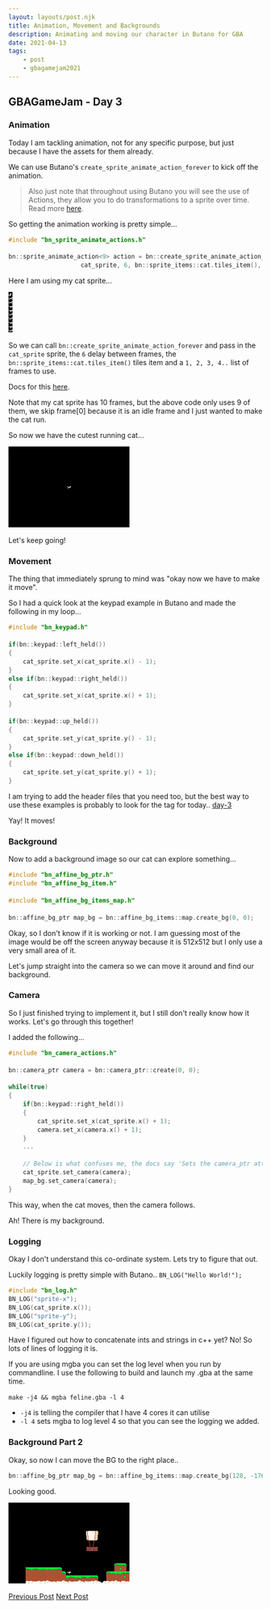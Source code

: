 ```yaml
---
layout: layouts/post.njk
title: Animation, Movement and Backgrounds
description: Animating and moving our character in Butano for GBA
date: 2021-04-13
tags:
    - post
    - gbagamejam2021
---
```


>
## GBAGameJam - Day 3

### Animation

Today I am tackling animation, not for any specific purpose, but just because I have the assets for them already.

We can use Butano's `create_sprite_animate_action_forever` to kick off the animation. 

> Also just note that throughout using Butano you will see the use of Actions, they allow you to do transformations to a sprite over time. Read more [here](https://gvaliente.github.io/butano/group__action.html).

So getting the animation working is pretty simple...

``` cpp
#include "bn_sprite_animate_actions.h"

bn::sprite_animate_action<9> action = bn::create_sprite_animate_action_forever(
                    cat_sprite, 6, bn::sprite_items::cat.tiles_item(), 1, 2, 3, 4, 5, 6, 7, 8, 9);
```

Here I am using my cat sprite...

![](/img/day-3-cat.bmp)

So we can call `bn::create_sprite_animate_action_forever` and pass in the `cat_sprite` sprite, the `6` delay between frames, the `bn::sprite_items::cat.tiles_item()` tiles item and a `1, 2, 3, 4..` list of frames to use.

Docs for this [here](https://gvaliente.github.io/butano/group__sprite.html#gadb2289e456a531a3450b5ba5936e0d23).

Note that my cat sprite has 10 frames, but the above code only uses 9 of them, we skip frame[0] because it is an idle frame and I just wanted to make the cat run.

So now we have the cutest running cat...

![](/img/day-3.gif)

Let's keep going!

### Movement

The thing that immediately sprung to mind was "okay now we have to make it move".

So I had a quick look at the keypad example in Butano and made the following in my loop...

``` cpp
#include "bn_keypad.h"

if(bn::keypad::left_held())
{
    cat_sprite.set_x(cat_sprite.x() - 1);
}
else if(bn::keypad::right_held())
{
    cat_sprite.set_x(cat_sprite.x() + 1);
}

if(bn::keypad::up_held())
{
    cat_sprite.set_y(cat_sprite.y() - 1);
}
else if(bn::keypad::down_held())
{
    cat_sprite.set_y(cat_sprite.y() + 1);
}
```

I am trying to add the header files that you need too, but the best way to use these examples is probably to look for the tag for today.. [day-3](https://github.com/foopod/gbaGamejam2021/releases/tag/day-3)

Yay! It moves!

### Background

Now to add a background image so our cat can explore something...

``` cpp
#include "bn_affine_bg_ptr.h"
#include "bn_affine_bg_item.h"

#include "bn_affine_bg_items_map.h"

bn::affine_bg_ptr map_bg = bn::affine_bg_items::map.create_bg(0, 0);
```

Okay, so I don't know if it is working or not. I am guessing most of the image would be off the screen anyway because it is 512x512 but I only use a very small area of it.

Let's jump straight into the camera so we can move it around and find our background.

### Camera

So I just finished trying to implement it, but I still don't really know how it works. Let's go through this together!

I added the following...

``` cpp
#include "bn_camera_actions.h"

bn::camera_ptr camera = bn::camera_ptr::create(0, 0);

while(true)
{
    if(bn::keypad::right_held())
    {
        cat_sprite.set_x(cat_sprite.x() + 1);
        camera.set_x(camera.x() + 1);
    }
    ...
    
    // Below is what confuses me, the docs say 'Sets the camera_ptr attached to this sprite', but why would we need it on the bg and the sprite? Because we do, it won't move otherwise. Any ideas?
    cat_sprite.set_camera(camera);
    map_bg.set_camera(camera);
}
```

This way, when the cat moves, then the camera follows.

Ah! There is my background.

### Logging

Okay I don't understand this co-ordinate system. Lets try to figure that out.

Luckily logging is pretty simple with Butano.. `BN_LOG("Hello World!");`

``` cpp
#include "bn_log.h"
BN_LOG("sprite-x");
BN_LOG(cat_sprite.x());
BN_LOG("sprite-y");
BN_LOG(cat_sprite.y());

```

Have I figured out how to concatenate ints and strings in c++ yet? No! So lots of lines of logging it is.

If you are using mgba you can set the log level when you run by commandline. I use the following to build and launch my .gba at the same time.

`make -j4 && mgba feline.gba -l 4`

+ `-j4` is telling the compiler that I have 4 cores it can utilise 
+ `-l 4` sets mgba to log level 4 so that you can see the logging we added.

### Background Part 2

Okay, so now I can move the BG to the right place..

``` cpp
bn::affine_bg_ptr map_bg = bn::affine_bg_items::map.create_bg(128, -176);
```

Looking good.

![](/img/day-3-done.gif)

[Previous Post](/post/day-2)
[Next Post](/post/day-4-11)